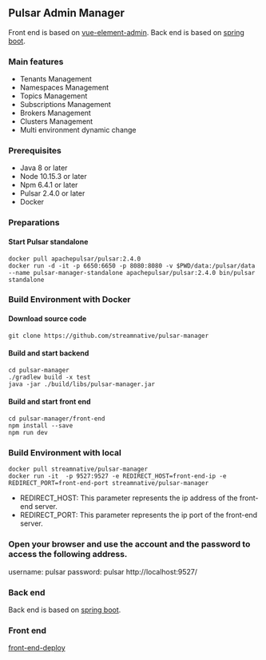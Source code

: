 ## Pulsar Admin Manager

Front end is based on [vue-element-admin](https://panjiachen.github.io/vue-element-admin/#/dashboard).
Back end is based on [spring boot](https://github.com/spring-projects/spring-boot).

### Main features

* Tenants Management
* Namespaces Management
* Topics Management
* Subscriptions Management
* Brokers Management
* Clusters Management
* Multi environment dynamic change

### Prerequisites
* Java 8 or later
* Node 10.15.3 or later
* Npm 6.4.1 or later
* Pulsar 2.4.0 or later
* Docker

### Preparations

#### Start Pulsar standalone

```
docker pull apachepulsar/pulsar:2.4.0
docker run -d -it -p 6650:6650 -p 8080:8080 -v $PWD/data:/pulsar/data --name pulsar-manager-standalone apachepulsar/pulsar:2.4.0 bin/pulsar standalone
```

### Build Environment with Docker

#### Download source code

```
git clone https://github.com/streamnative/pulsar-manager
```

#### Build and start backend
```
cd pulsar-manager
./gradlew build -x test
java -jar ./build/libs/pulsar-manager.jar
```

#### Build and start front end

```
cd pulsar-manager/front-end
npm install --save
npm run dev
```

### Build Environment with local

```
docker pull streamnative/pulsar-manager
docker run -it  -p 9527:9527 -e REDIRECT_HOST=front-end-ip -e REDIRECT_PORT=front-end-port streamnative/pulsar-manager
```
* REDIRECT_HOST: This parameter represents the ip address of the front-end server.
* REDIRECT_PORT: This parameter represents the ip port of the front-end server.

### Open your browser and use the account and the password to access the following address.
username: pulsar
password: pulsar
http://localhost:9527/



### Back end
Back end is based on [spring boot](https://github.com/spring-projects/spring-boot).


### Front end

[front-end-deploy](https://github.com/streamnative/pulsar-manager/blob/master/front-end/README.md)
